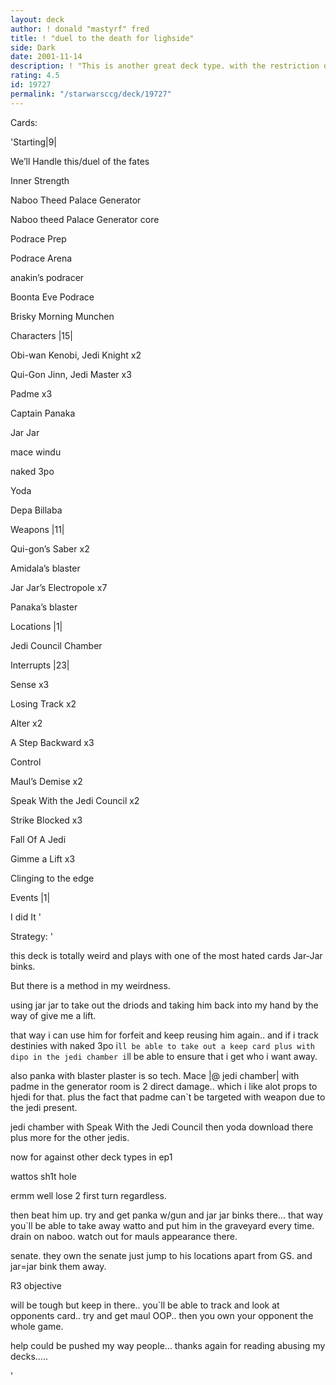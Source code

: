 ```yaml
---
layout: deck
author: ! donald "mastyrf" fred
title: ! "duel to the death for lighside"
side: Dark
date: 2001-11-14
description: ! "This is another great deck type. with the restriction of the darkside to one jedi this decktype will be predominate in the current ep1 enviroument till Theed Palace comes out."
rating: 4.5
id: 19727
permalink: "/starwarsccg/deck/19727"
---
```

Cards: 

'Starting|9| 

We&#8217;ll Handle this/duel of the fates 

Inner Strength 

Naboo Theed Palace Generator 

Naboo theed Palace Generator core 

Podrace Prep 

Podrace Arena 

anakin&#8217;s podracer 

Boonta Eve Podrace 

Brisky Morning Munchen


Characters |15| 

Obi-wan Kenobi, Jedi Knight x2

Qui-Gon Jinn, Jedi Master x3

Padme x3 

Captain Panaka

Jar Jar 

mace windu

naked 3po

Yoda 

Depa Billaba 


Weapons |11| 

Qui-gon&#8217;s Saber x2 

Amidala&#8217;s blaster 

Jar Jar&#8217;s Electropole x7

Panaka&#8217;s blaster 


Locations |1|

Jedi Council Chamber 


Interrupts |23| 

Sense x3 

Losing Track x2 

Alter x2 

A Step Backward x3 

Control

Maul&#8217;s Demise x2 

Speak With the Jedi Council x2 

Strike Blocked x3

Fall Of A Jedi 

Gimme a Lift x3

Clinging to the edge 


Events |1| 

I did It   '

Strategy: '

this deck is totally weird and plays with one of the most hated cards Jar-Jar binks.


But there is a method in my weirdness.


using jar jar to take out the driods and taking him back into my hand by the way of give me a lift.


that way i can use him for forfeit and keep reusing him again.. and if i track destinies with naked 3po i`ll be able to take out a keep card plus with dipo in the jedi chamber i`ll be able to ensure that i get who i want away.


also panka with blaster plaster is so tech. Mace |@ jedi chamber| with padme in the generator room is 2 direct damage.. which i like alot props to hjedi for that. plus the fact that padme can`t be targeted with weapon due to the jedi present.


jedi chamber with Speak With the Jedi Council  then yoda download there plus more for the other jedis.


now for against other deck types in ep1


wattos sh1t hole

ermm well lose 2 first turn regardless.

then beat him up. try and get panka w/gun and jar jar binks there... that way you`ll be able to take away watto and put him in the graveyard every time. drain on naboo. watch out for mauls appearance there.


senate. they own the senate just jump to his locations apart from GS. and jar=jar bink them away.


R3 objective


will be tough but keep in there.. you`ll be able to track and look at opponents card.. try and get maul OOP.. then you own your opponent the whole game.


help could be pushed my way people... thanks again for reading abusing my decks.....






'
